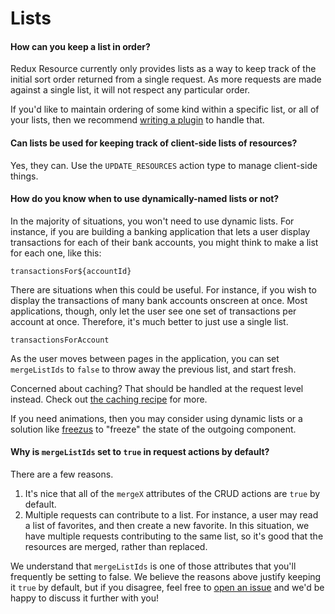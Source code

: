 # Lists

#### How can you keep a list in order?

Redux Resource currently only provides lists as a way to keep track
of the initial sort order returned from a single request. As more
requests are made against a single list, it will not respect any
particular order.

If you'd like to maintain ordering of some kind within a specific
list, or all of your lists, then we recommend
[writing a plugin](/docs/other-guides/plugins.md) to handle that.

#### Can lists be used for keeping track of client-side lists of resources?

Yes, they can. Use the `UPDATE_RESOURCES` action type to manage
client-side things.

#### How do you know when to use dynamically-named lists or not?

In the majority of situations, you won't need to use dynamic lists.
For instance, if you are building a banking application that lets a user
display transactions for each of their bank accounts, you might think
to make a list for each one, like this:

`transactionsFor${accountId}`

There are situations when this could be useful. For instance, if you wish
to display the transactions of many bank accounts onscreen at once. Most
applications, though, only let the user see one set of transactions per
account at once. Therefore, it's much better to just use a single list.

`transactionsForAccount`

As the user moves between pages in the application, you can set `mergeListIds`
to `false` to throw away the previous list, and start fresh.

Concerned about caching? That should be handled at the request level instead. Check
out [the caching recipe](/docs/recipes/caching.md) for more.

If you need animations, then you may consider using dynamic lists or a solution
like [freezus](https://github.com/threepointone/freezus) to "freeze" the state
of the outgoing component.

#### Why is `mergeListIds` set to `true` in request actions by default?

There are a few reasons.

1. It's nice that all of the `mergeX` attributes of the CRUD actions are `true` by default.
2. Multiple requests can contribute to a list. For instance, a user may read a list of
  favorites, and then create a new favorite. In this situation, we have multiple requests
  contributing to the same list, so it's good that the resources are merged, rather than
  replaced.

We understand that `mergeListIds` is one of those attributes that you'll frequently be
setting to false. We believe the reasons above justify keeping it `true` by default, but
if you disagree, feel free to
[open an issue](https://github.com/jamesplease/redux-resource/issues/new?title=mergeListIds+defaults+to+true)
and we'd be happy to discuss it further with you!
